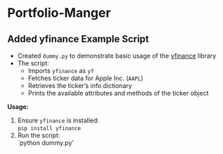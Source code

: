 # Portfolio-Manger

## Added yfinance Example Script

- Created `dummy.py` to demonstrate basic usage of the [yfinance](https://github.com/ranaroussi/yfinance) library
- The script:
  - Imports `yfinance` as `yf`
  - Fetches ticker data for Apple Inc. (`AAPL`)
  - Retrieves the ticker’s info dictionary
  - Prints the available attributes and methods of the ticker object

**Usage:**

1. Ensure `yfinance` is installed:  
   `pip install yfinance`
2. Run the script:  
   `python dummy.py'

